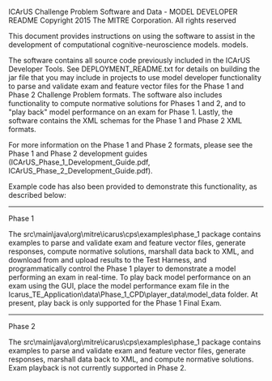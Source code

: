 ICArUS Challenge Problem Software and Data - MODEL DEVELOPER README
Copyright 2015 The MITRE Corporation. All rights reserved

This document provides instructions on using the software to assist in the development
of computational cognitive-neuroscience models. models.

The software contains all source code previously included in the ICArUS Developer Tools.
See DEPLOYMENT_README.txt for details on building the jar file that you may include
in projects to use model developer functionality to parse and validate exam and feature vector 
files for the Phase 1 and Phase 2 Challenge Problem formats.
The software also includes functionality to compute normative solutions for Phases 1 and 2, 
and to "play back" model performance on an exam for Phase 1. Lastly, the software contains
the XML schemas for the Phase 1 and Phase 2 XML formats.

For more information on the Phase 1 and Phase 2 formats, please see the Phase 1 and Phase 2 
development guides (ICArUS_Phase_1_Development_Guide.pdf, ICArUS_Phase_2_Development_Guide.pdf).

Example code has also been provided to demonstrate this functionality,  as described below:

-------------------------------------------------------------------
Phase 1

The src\main\java\org\mitre\icarus\cps\examples\phase_1 package contains
examples to parse and validate exam and feature vector files, generate responses, compute normative solutions,
 marshall data back to XML, and download from and upload results to the Test Harness, 
and programmatically control the Phase 1 player to demonstrate a model performing 
an exam in real-time. To play back model performance on an exam using the GUI,
place the model performance exam file in the 
Icarus_TE_Application\data\Phase_1_CPD\player_data\model_data folder. At present,
play back is only supported for the Phase 1 Final Exam.

------------------------------------------------------------------- 
Phase 2

The src\main\java\org\mitre\icarus\cps\examples\phase_1 package contains
examples to parse and validate exam and feature vector files, generate responses, 
marshall data back to XML, and compute normative solutions. Exam playback is not
currently supported in Phase 2.